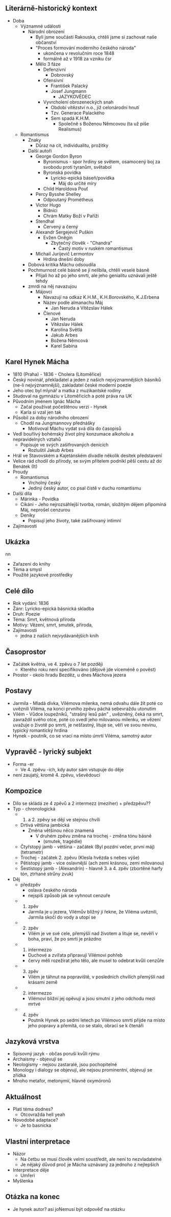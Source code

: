 ## Literárně-historický kontext
- Doba
    - Významné události
	    - Národní obrození
		    - Byli jsme součástí Rakouska, chtěli jsme si zachovat naše občanství
		    - "Proces formování moderního českého národa"
			    - ukončena v revolučním roce 1848
			    - formálně až v 1918 za vzniku čsr
		    - Mělo 3 fáze
			    - Defenzivní
				    - Dobrovský
			    - Ofensivní
					- František Palacký
					- Josef Jungmann
						- JAZYKOVĚDEC
				- Vyvrcholení obrozeneckých snah
					- Období vítězství n.o., již celonárodní hnutí
					- Tzv. Generace Palackého
					- Sem spadá K.H.M.
						- Společně s Boženou Němcovou (ta už píše Realismus)
    - Romantismus
	    - Znaky
		    - Důraz na cit, individualitu, prožitky
	    - Další autoři
		    - George Gordon Byron
			    - Byronismus - spor hrdiny se světem, osamocený boj za svobodu proti tyranům, světabol
			    - Byronská povídka
				    - Lyricko-epická báseň/povídka
					    - Máj do určité míry
			    - Child Haroldova Pouť
		    - Percy Bysshe Shelley
			    - Odpoutaný Prométheus
		    - Victor Hugo
			    - Bídníci
			    - Chrám Matky Boží v Paříži
		    - Stendhal
			    - Červený a černý
		    - Alexandr Sergejevič Puškin
			    - Evžen Oněgin
				    - Zbytečný člověk - "Chandra"
					    - Častý motiv v ruském romantismus
		    - Michail Jurijevič Lermontov
			    - Hrdina dnešní doby
	    - Dobová kritika Máchu odsoudila
	    - Pochmurnost celé básně se jí nelíbila, chtěli veselé básně
		    - Přijali ho až po jeho smrti, ale jeho genialitu uznávali ještě tehdy
	    - zmrdi na něj navazujou
		    - Májovci
			    - Navazují na odkaz K.H.M., K.H.Borovského, K.J.Erbena
			    - Název podle almanachu Máj
				    - Jan Neruda a Vítězslav Hálek
			    - Členové
				    - Jan Neruda
				    - Vítězslav Hálek
				    - Karolína Světlá
				    - Jakub Arbes
				    - Božena Němcová
				    - Karel Sabina

## Karel Hynek Mácha
- 1810 (Praha) - 1836 - Cholera (Litoměřice)
- Český novinář, překladatel a jeden z našich nejvýznamnějších básníků (ne-li nejvýznamnější), zakladatel české moderní poezie
- Jeho otec byl mlynář a matka z muzikantské rodiny
- Studoval na gymnáziu v Litoměřicích a poté práva na UK
- Původním jménem Ignác Mácha
	- Začal používat počeštěnou verzi - Hynek
	- Karla si vzal jen tak
- Působil za doby národního obrození
	- Chodil na Jungmannovy přednášky
		- Motivoval Máchu vydat svá díla do časopisů 
- Vedl bouřlivý bohémský život plný konzumace alkoholu a nepravidelných vztahů
	- Popisuje ve svých zašifrovaných denících
		- Rozluštil Jakub Arbes
- Hrál ve Stavovském a Kajetánském divadle několik desítek představení
- Velice rád chodil do přírody, se svým přítelem podnikl pěší cestu až do Benátek (It)
- Proudy
	- Romantismus 
		- Vrcholný český
		- Jediný český autor, co psal čistě v duchu romantismu
- Další díla
	- Márinka - Povídka 
	- Cikáni - Jeho nejrozsáhlejší tvorba, román, složitým dějem připomíná Máj, neprošel cenzurou
	- Deníky
		- Popisují jeho životy, také zašifrovaný intimní
- Zajímavosti

## Ukázka
nn
- Zařazení do knihy
- Téma a smysl
- Použité jazykové prostředky

## Celé dílo
- Rok vydání: 1836
- Žánr: Lyricko-epická básnická skladba
- Druh: Poezie
- Téma: Smrt, květnová příroda
- Motivy: Vězení, smrt, smutek, příroda, 
- Zajímavosti
	- jedna z našich nejvydávanějších knih
## Časoprostor
- Začátek května, ve 4. zpěvu o 7 let později
	- Kterého roku není specifikováno (dějově jde víceméně o pověst)
- Prostor - okolo hradu Bezděz, u dnes Máchova jezera
## Postavy
- Jarmila - Mladá dívka, Vilémova milenka, nemá odvahu dále žít poté co uvěznili Viléma, na konci prvního zpěvu páchá sebevraždu utonutím
- Vilém - Vůdce loupežníků, "strašný lesů pán" , uvězněný, čeká na smrt, zavraždil svého otce, poté co svedl jeho milovanou milenku, ve vězení uvažuje o životě po smrti, je nešťastný, lituje se, věří ve svou nevinu, typický romantický hrdina
- Hynek - poutník, co se vrací na místo úmrtí Viléma, samotný autor 

## Vypravěč - lyrický subjekt
- Forma -er
	- Ve 4. zpěvu -ich, kdy autor sám vstupuje do děje
- není zaujatý, kromě 4. zpěvu, vševědoucí
## Kompozice
- Dílo se skládá ze 4 zpěvů a 2 intermezz (meziher) + předzpěvu??
- Typ - chronologická
	- 1. a 2. zpěvy se dějí ve stejnou chvíli
	- Drtivá většina jambická
		- Změna většinou něco znamená
			- V druhém zpěvu změna na trochej - změna tónu básně
				- (smutek, tragédie)
	- Čtyřstopý jamb - většina - začátek (Byl pozdní večer, první máj) (tetrametr)
	- Trochej - začátek 2. zpěvu (Klesla hvězda s nebes výše)
	- Pětistopý jamb - více oslavnější (ach zemi krásnou, zemi milovanou)
	- Šestistopý jamb - (Alexandrín) - hlavně 3. a 4. zpěv (zbortěné harfy tón, ztrhané strůny zvuk)
- Děj
	- předzpěv
		- oslava českého národa
		- nejspíš způsob jak se vyhnout cenzuře
	- 1. zpěv
		- Jarmila je u jezera, Vilémův bližný jí řekne, že Viléma uvěznili, Jarmila skočí do vody a utopí se
	- 2. zpěv
		- Vilém je ve své cele, přemýšlí nad životem a lituje se, nevěří v boha, praví, že po smrti je prázdno
	- 1. intermezzo
		- Duchové a zvířata připravují Vilémovi pohřeb
		- červy měli rozežírat jeho tělo, ale musel to odebrat kvůli cenzůře
	- 3. zpěv
		- Vilém je táhnut na popraviště, v posledních chvílích přemýšlí nad krásami země
	- 2. intermezzo
		- Vilémovi bližní jej opěvují a jsou smutní z jeho odchodu mezi mrtvé
	- 4. zpěv
		- Poutník Hynek po sedmi letech po Vilémovo smrti přijde na místo jeho popravy a přemítá, co se stalo, obrací se k čtenáři 

## Jazyková vrstva
- Spisovný jazyk - občas poruší kvůli rýmu
- Archaismy - objevují se
- Neologismy - nejsou zastaralé, jsou pochopitelné
- Monology i dialogy se objevují, ale nejsou prominentní, objevují se zřídka
- Mnoho metafor, metonymií, hlavně oxymóronů
## Aktuálnost
- Platí téma dodnes?
	- Otcovražda hell yeah
- Novodobé adaptace?
	- Je to basnicka

## Vlastní interpretace
- Názor
	- Na četbu se musí člověk velmi soustředit, ale není to nezvladatelné
	- Je nějaký důvod proč je Mácha uznávaný za jednoho z nejlepších 
- Interpretace děje
	- Umřeri 
- Myšlenka

## Otázka na konec
- Je hynek autor? asi joNemusí být odpověď na otázku
